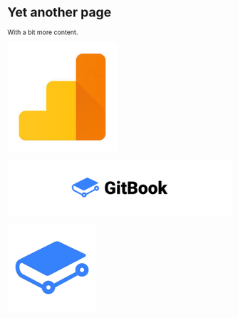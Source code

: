 # Yet another page

With a bit more content.

![](.gitbook/assets/ga.jpg)

![](.gitbook/assets/gitbook-logo.png)

![](.gitbook/assets/gitbook-logo-2.png)

